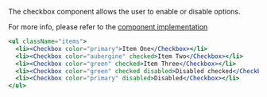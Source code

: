 The checkbox component allows the user to enable or disable options.

For more info, please refer to the <a href="https://github.com/gazpachu/sugui/tree/master/src/components/checkbox/index.jsx" target="_blank">component implementation</a>

<style>
  .items { list-style-type: none; padding: 0; }
  .items li { margin-right: 10px; display: inline-block; }
  .items li:last-child { margin-right: 0; }
</style>

```jsx
<ul className="items">
  <li><Checkbox color="primary">Item One</Checkbox></li>
  <li><Checkbox color="aubergine" checked>Item Two</Checkbox></li>
  <li><Checkbox color="green" checked>Item Three</Checkbox></li>
  <li><Checkbox color="green" checked disabled>Disabled checked</Checkbox></li>
  <li><Checkbox color="primary" disabled>Disabled</Checkbox></li>
</ul>
```
